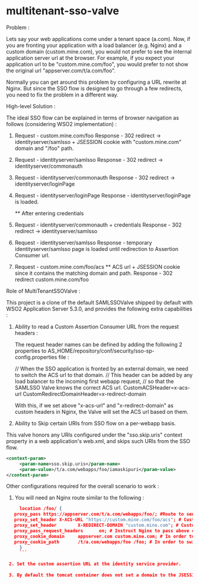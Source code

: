 # multitenant-sso-valve

Problem : 

Lets say your web applications come under a tenant space (a.com). Now, if you are fronting your application with a load balancer (e.g. Nginx) and a custom domain (custom.mine.com), you would not prefer to see the internal application server url at the browser. For example, if you expect your application url to be "custom.mine.com/foo", you would prefer to not show the original url "appserver.com/t/a.com/foo". 

Normally you can get around this problem by configuring a URL rewrite at Nginx. But since the SSO flow is designed to go through a few redirects, you need to fix the problem in a different way. 

High-level Solution : 

The ideal SSO flow can be explained in terms of browser navigation as follows (considering WSO2 implementation) : 

1.  Request - custom.mine.com/foo
    Response - 302 redirect -> identityserver/samlsso + JSESSION cookie with "custom.mine.com" domain and "/foo" path.

2.  Request - identityserver/samlsso
    Response - 302 redirect -> identityserver/commonauth 

3.  Request - identityserver/commonauth 
    Response - 302 redirect -> identityserver/loginPage 

4.  Request - identityserver/loginPage 
    Response - identityserver/loginPage is loaded. 

    ** After entering credentials 
5.  Request - identityserver/commonauth + credentials
    Response - 302 redirect -> identityserver/samlsso

6.  Request - identityserver/samlsso
    Response - temporary identityserver/samlsso page is loaded until redirection to Assertion Consumer url. 

7.  Request - custom.mine.com/foo/acs ** ACS url + JSESSION cookie since it contains the matching domain and path.
    Response - 302 redirect custom.mine.com/foo

Role of MultiTenantSSOValve : 

This project is a clone of the default SAMLSSOValve shipped by default with WSO2 Application Server 5.3.0, and provides the following extra capabilities : 

1. Ability to read a Custom Assertion Consumer URL from the request headers : 

    The request header names can be defined by adding the following 2 properties to AS_HOME/repository/conf/security/sso-sp-  config.properties file : 

      // When the SSO application is fronted by an external domain, we need to switch the ACS url to that domain. 
      // This header can be added by any load balancer to the incoming first webapp request, 
      // so that the SAMLSSO Valve knows the correct ACS url. 
      CustomACSHeader=x-acs-url
      CustomRedirectDomainHeader=x-redirect-domain
      
   With this, if we set above "x-acs-url" and "x-redirect-domain" as custom headers in Nginx, the Valve will set the ACS url based on them. 
   
 2. Ability to Skip certain URIs from SSO flow on a per-webapp basis. 
 
   This valve honors any URIs configured under the "sso.skip.uris" context property in a web application's web.xml, and skips such URls from the SSO flow. 
   
   ```xml
   <context-param>
        <param-name>sso.skip.uris</param-name>
        <param-value>/t/a.com/webapps/foo/iamaskipuri</param-value>
   </context-param>
   ```

   
 Other configurations required for the overall scenario to work : 
 
 1. You will need an Nginx route similar to the following : 
 
 ```json
      location /foo/ {
	proxy_pass https://appserver.com/t/a.com/webapps/foo/; #Route to send the request.
	proxy_set_header X-ACS-URL "https://custom.mine.com/foo/acs"; # Custom HTTP Header to communicate the ACS url to appserver. 
	proxy_set_header        X-REDIRECT-DOMAIN "custom.mine.com"; # Custom HTTP Header to communicate the redirect domain to appserver. 
	proxy_pass_request_headers      on;	# Instruct Nginx to pass above custom headers. 
	proxy_cookie_domain     appserver.com custom.mine.com; # In order to switch the domain of the cookies in response.
	proxy_cookie_path       /t/a.com/webapps/foo /foo; # In order to switch the path of the cookies in response.
      }
      ```
      
  2. Set the custom assertion URL at the identity service provider.
  
  3. By default the tomcat container does not set a domain to the JSESSION cookie, and this causes the above "proxy_cookie_domain" directive to not be executed in Nginx. So, to enforce the appserver domain, we must add the  sessionCookieDomain="appserver.com" attribute to the context tag in AS_HOME/repository/conf/tomcat/context.xml. 
 
  
 
  
  
  
 


